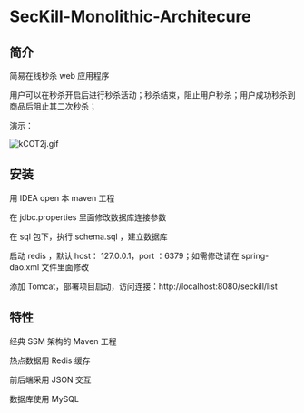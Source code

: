 # SecKill-Monolithic-Architecure

## 简介

简易在线秒杀 web 应用程序

用户可以在秒杀开启后进行秒杀活动；秒杀结束，阻止用户秒杀；用户成功秒杀到商品后阻止其二次秒杀；

演示：

![kCOT2j.gif](https://s2.ax1x.com/2019/01/20/kCOT2j.gif)

## 安装

用 IDEA open 本 maven 工程

在 jdbc.properties 里面修改数据库连接参数

在 sql 包下，执行 schema.sql ，建立数据库

启动 redis ，默认 host： 127.0.0.1，port ：6379；如需修改请在 spring-dao.xml 文件里面修改

添加 Tomcat，部署项目启动，访问连接：http://localhost:8080/seckill/list

## 特性

经典 SSM 架构的 Maven 工程

热点数据用 Redis 缓存

前后端采用 JSON 交互

数据库使用 MySQL

